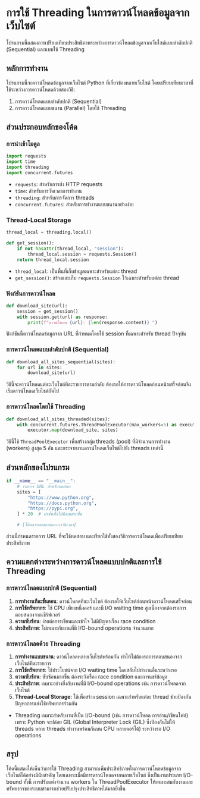 # การใช้ Threading ในการดาวน์โหลดข้อมูลจากเว็บไซต์

โปรแกรมนี้แสดงการเปรียบเทียบประสิทธิภาพระหว่างการดาวน์โหลดข้อมูลจากเว็บไซต์แบบลำดับปกติ (Sequential) และแบบใช้ Threading

## หลักการทำงาน

โปรแกรมนี้จะดาวน์โหลดข้อมูลจากเว็บไซต์ Python ที่เกี่ยวข้องหลายเว็บไซต์ โดยเปรียบเทียบเวลาที่ใช้ระหว่างการดาวน์โหลดด้วยสองวิธี:
1. การดาวน์โหลดแบบลำดับปกติ (Sequential)
2. การดาวน์โหลดแบบขนาน (Parallel) โดยใช้ Threading

## ส่วนประกอบหลักของโค้ด

### การนำเข้าโมดูล
```python
import requests
import time
import threading
import concurrent.futures
```
- `requests`: สำหรับการส่ง HTTP requests
- `time`: สำหรับการวัดเวลาการทำงาน
- `threading`: สำหรับการจัดการ threads
- `concurrent.futures`: สำหรับการทำงานแบบขนานอย่างง่าย

### Thread-Local Storage
```python
thread_local = threading.local()

def get_session():
    if not hasattr(thread_local, "session"):
        thread_local.session = requests.Session()
    return thread_local.session
```

- `thread_local`: เป็นพื้นที่เก็บข้อมูลเฉพาะสำหรับแต่ละ thread
- `get_session()`: สร้างและเก็บ `requests.Session` ไว้เฉพาะสำหรับแต่ละ thread


### ฟังก์ชันการดาวน์โหลด
```python
def download_site(url):
    session = get_session()
    with session.get(url) as response:
        print(f"ดาวน์โหลด {url}: {len(response.content)} ")
```

ฟังก์ชันนี้ดาวน์โหลดข้อมูลจาก URL ที่กำหนดโดยใช้ session ที่เฉพาะสำหรับ thread ปัจจุบัน

### การดาวน์โหลดแบบลำดับปกติ (Sequential)
```python
def download_all_sites_sequential(sites):
    for url in sites:
        download_site(url)
```

วิธีนี้จะดาวน์โหลดแต่ละเว็บไซต์ทีละรายการตามลำดับ ต้องรอให้การดาวน์โหลดก่อนหน้าเสร็จก่อนจึงเริ่มดาวน์โหลดเว็บไซต์ถัดไป

### การดาวน์โหลดโดยใช้ Threading
```python
def download_all_sites_threaded(sites):
    with concurrent.futures.ThreadPoolExecutor(max_workers=5) as executor:
        executor.map(download_site, sites)
```

วิธีนี้ใช้ `ThreadPoolExecutor` เพื่อสร้างกลุ่ม threads (pool) ที่มีจำนวนการทำงาน (workers) สูงสุด 5 อัน และกระจายงานดาวน์โหลดเว็บไซต์ไปยัง threads เหล่านี้

## ส่วนหลักของโปรแกรม

```python
if __name__ == "__main__":
    # รายการ URL สำหรับทดสอบ
    sites = [
        "https://www.python.org",
        "https://docs.python.org",
        "https://pypi.org",
    ] * 20  # ทำซ้ำเพื่อให้มีงานมากขึ้น

    # [โค้ดการทดสอบและการวัดเวลา]
```

ส่วนนี้กำหนดรายการ URL ที่จะใช้ทดสอบ และเรียกใช้ทั้งสองวิธีการดาวน์โหลดเพื่อเปรียบเทียบประสิทธิภาพ

## ความแตกต่างระหว่างการดาวน์โหลดแบบปกติและการใช้ Threading

### การดาวน์โหลดแบบปกติ (Sequential)
1. **การทำงานทีละขั้นตอน**: ดาวน์โหลดทีละเว็บไซต์ ต้องรอให้เว็บไซต์ก่อนหน้าดาวน์โหลดเสร็จก่อน
2. **การใช้ทรัพยากร**: ใช้ CPU เพียงหนึ่งคอร์ และมี I/O waiting time สูงเนื่องจากต้องรอการตอบสนองจากเซิร์ฟเวอร์
3. **ความซับซ้อน**: ง่ายต่อการเขียนและเข้าใจ ไม่มีปัญหาเรื่อง race condition
4. **ประสิทธิภาพ**: ไม่เหมาะกับงานที่มี I/O-bound operations จำนวนมาก

### การดาวน์โหลดด้วย Threading
1. **การทำงานแบบขนาน**: ดาวน์โหลดหลายเว็บไซต์พร้อมกัน ทำให้ไม่ต้องรอการตอบสนองจากเว็บไซต์ทีละรายการ
2. **การใช้ทรัพยากร**: ใช้ประโยชน์จาก I/O waiting time โดยสลับไปทำงานอื่นระหว่างรอ
3. **ความซับซ้อน**: ซับซ้อนมากขึ้น ต้องระวังเรื่อง race condition และการแชร์ข้อมูล
4. **ประสิทธิภาพ**: เหมาะอย่างยิ่งกับงานที่มี I/O-bound operations เช่น การดาวน์โหลดจากเว็บไซต์
5. **Thread-Local Storage**: ใช้เพื่อสร้าง session เฉพาะสำหรับแต่ละ thread ช่วยป้องกันปัญหาการแย่งใช้ทรัพยากรร่วมกัน


- Threading เหมาะสำหรับงานที่เป็น I/O-bound (เช่น การดาวน์โหลด การอ่าน/เขียนไฟล์) เพราะ Python จะปล่อย GIL (Global Interpreter Lock (GIL) ซึ่งป้องกันไม่ให้ threads หลาย threads ทำงานพร้อมกันบน CPU หลายคอร์ได้) ระหว่างรอ I/O operations


## สรุป

โค้ดนี้แสดงให้เห็นว่าการใช้ Threading สามารถเพิ่มประสิทธิภาพในการดาวน์โหลดข้อมูลจากเว็บไซต์ได้อย่างมีนัยสำคัญ โดยเฉพาะเมื่อมีการดาวน์โหลดจากหลายเว็บไซต์ ซึ่งเป็นงานประเภท I/O-bound ทั้งนี้ การปรับแต่งจำนวน workers ใน ThreadPoolExecutor ให้เหมาะสมกับงานและทรัพยากรของระบบสามารถช่วยปรับปรุงประสิทธิภาพได้มากยิ่งขึ้น
